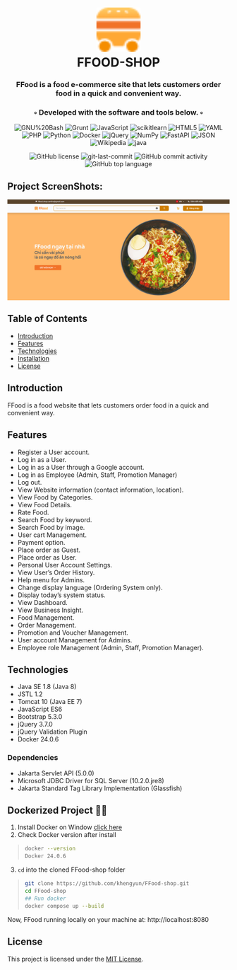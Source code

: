 <div align="center">
<h1 align="center">
  <a src="https://github.com/khengyun/FFood-shop">
<img src="https://github.com/khengyun/FFood-shop/blob/29835c240b656bb24c1ae445327bce14930dfbf8/src/main/webapp/assets/img/favicons/apple-touch-icon.png?raw=true" width="100" />
  </a>
<br>FFOOD-SHOP</h1>
<h3> FFood is a food e-commerce site that lets customers order food in a quick and convenient way.</h3>
<h3>◦ Developed with the software and tools below. ◦</h3>

<p align="center">
<img src="https://img.shields.io/badge/GNU%20Bash-4EAA25.svg?style=flat-square&logo=GNU-Bash&logoColor=white" alt="GNU%20Bash" />
<img src="https://img.shields.io/badge/Grunt-FAA918.svg?style=flat-square&logo=Grunt&logoColor=white" alt="Grunt" />
<img src="https://img.shields.io/badge/JavaScript-F7DF1E.svg?style=flat-square&logo=JavaScript&logoColor=black" alt="JavaScript" />
<img src="https://img.shields.io/badge/scikitlearn-F7931E.svg?style=flat-square&logo=scikit-learn&logoColor=white" alt="scikitlearn" />
<img src="https://img.shields.io/badge/HTML5-E34F26.svg?style=flat-square&logo=HTML5&logoColor=white" alt="HTML5" />
<img src="https://img.shields.io/badge/YAML-CB171E.svg?style=flat-square&logo=YAML&logoColor=white" alt="YAML" />
<img src="https://img.shields.io/badge/PHP-777BB4.svg?style=flat-square&logo=PHP&logoColor=white" alt="PHP" />
<img src="https://img.shields.io/badge/Python-3776AB.svg?style=flat-square&logo=Python&logoColor=white" alt="Python" />

<img src="https://img.shields.io/badge/Docker-2496ED.svg?style=flat-square&logo=Docker&logoColor=white" alt="Docker" />
<img src="https://img.shields.io/badge/jQuery-0769AD.svg?style=flat-square&logo=jQuery&logoColor=white" alt="jQuery" />
<img src="https://img.shields.io/badge/NumPy-013243.svg?style=flat-square&logo=NumPy&logoColor=white" alt="NumPy" />
<img src="https://img.shields.io/badge/FastAPI-009688.svg?style=flat-square&logo=FastAPI&logoColor=white" alt="FastAPI" />
<img src="https://img.shields.io/badge/JSON-000000.svg?style=flat-square&logo=JSON&logoColor=white" alt="JSON" />
<img src="https://img.shields.io/badge/Wikipedia-000000.svg?style=flat-square&logo=Wikipedia&logoColor=white" alt="Wikipedia" />
<img src="https://img.shields.io/badge/java-%23ED8B00.svg?style=flat-square&logo=openjdk&logoColor=white" alt="java" />
</p>
<img src="https://img.shields.io/github/license/khengyun/FFood-shop?style=flat-square&color=5D6D7E" alt="GitHub license" />
<img src="https://img.shields.io/github/last-commit/khengyun/FFood-shop?style=flat-square&color=5D6D7E" alt="git-last-commit" />
<img src="https://img.shields.io/github/commit-activity/m/khengyun/FFood-shop?style=flat-square&color=5D6D7E" alt="GitHub commit activity" />
<img src="https://img.shields.io/github/languages/top/khengyun/FFood-shop?style=flat-square&color=5D6D7E" alt="GitHub top language" />
</div>

  

## Project ScreenShots:
  <img align="center" src="cover.png" alt="project-screenshot" >

## Table of Contents

- [Introduction](#introduction)
- [Features](#features)
- [Technologies](#technologies)
- [Installation](#dockerized-project-)
- [License](#license)

## Introduction

FFood is a food website that lets customers order food in a quick and convenient way.

## Features

- Register a User account.
- Log in as a User.
- Log in as a User through a Google account.
- Log in as Employee (Admin, Staff, Promotion Manager)
- Log out.
- View Website information (contact information, location).
- View Food by Categories.
- View Food Details.
- Rate Food.
- Search Food by keyword.
- Search Food by image.
- User cart Management.
- Payment option.
- Place order as Guest.
- Place order as User.
- Personal User Account Settings.
- View User’s Order History.
- Help menu for Admins.
- Change display language (Ordering System only).
- Display today’s system status.
- View Dashboard.
- View Business Insight.
- Food Management.
- Order Management.
- Promotion and Voucher Management.
- User account Management for Admins.
- Employee role Management (Admin, Staff, Promotion Manager).

## Technologies

- Java SE 1.8 (Java 8)
- JSTL 1.2
- Tomcat 10 (Java EE 7)
- JavaScript ES6
- Bootstrap 5.3.0
- jQuery 3.7.0
- jQuery Validation Plugin
- Docker 24.0.6

### Dependencies

- Jakarta Servlet API (5.0.0)
- Microsoft JDBC Driver for SQL Server (10.2.0.jre8)
- Jakarta Standard Tag Library Implementation (Glassfish)

## Dockerized Project 🚀🚀
1. Install Docker on Window [click here](https://desktop.docker.com/win/main/amd64/Docker%20Desktop%20Installer.exe?_gl=1*3jwbnk*_ga*MTU2MzcwNDM2OS4xNjk3NDU2NjY2*_ga_XJWPQMJYHQ*MTY5NzUyNjQ5Mi44LjEuMTY5NzUyODUxMy40My4wLjA.)
2. Check Docker version after install 
> ```bash
> docker --version
> Docker 24.0.6
>```

3. ``cd`` into the cloned FFood-shop folder
>```bash
>git clone https://github.com/khengyun/FFood-shop.git
>cd FFood-shop
>## Run docker
>docker compose up --build
>```

Now, FFood running locally on your machine at: http://localhost:8080

## License

This project is licensed under the [MIT License](https://github.com/khengyun/FFood-shop/blob/main/README.md).
